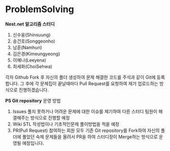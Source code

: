 # ProblemSolving

**Nest.net 알고리즘 스터디**
1. 신수웅(Shinsuung)
2. 송건호(Songgeonho)
3. 남훈(Namhun)
4. 김은경(Kimeungyeong)
5. 이예나(Leeyena)
6. 최세화(ChoiSehwa)

각자 Github Fork 후 자신의 폴더 생성하여 문제 해결한 코드를 주석과 같이 Git에 등록합니다.
그 후에 각 문제집이 끝날때마다 Pull Request를 요청하여 제가 업로드하는 방식으로 진행하겠습니다.


**PS Git repository** 
운영 방법

1. Issues
풀지 못하거나 어려운 문제에 대한 이슈를 제기하여 다른 스터디 팀원이 해결해주는 방식으로 진행할 예정
2. Wiki 
STL 작성법이나 기초적인문제 풀이방법을 적을 예정
3. PR(Pull Request)
참여하는 회원 모두 기존 Git repository를 Fork하여 자신의 폴더에 풀었던 숙제 문제들을 올려서 PR을 하여 스터디장이 Merge하는 방식으로 운영될 예정입니다.

